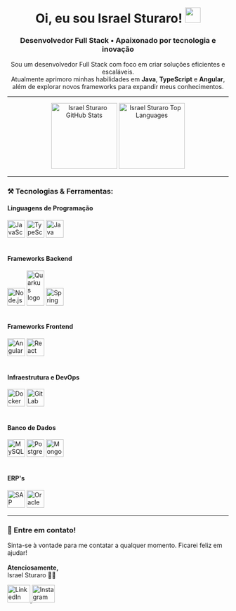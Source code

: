 <!-- Título e breve descrição -->
<h1 align="center">Oi, eu sou Israel Sturaro! <img src="https://media.giphy.com/media/hvRJCLFzcasrR4ia7z/giphy.gif" width="35"></h1>
<h3 align="center">Desenvolvedor Full Stack • Apaixonado por tecnologia e inovação</h3>

<!-- Sobre mim / Apresentação -->
<p align="center">
  Sou um desenvolvedor Full Stack com foco em criar soluções eficientes e escaláveis. <br>
  Atualmente aprimoro minhas habilidades em <strong>Java</strong>, <strong>TypeScript</strong> e <strong>Angular</strong>, além de explorar novos frameworks para expandir meus conhecimentos.
</p>

---

<!-- Badges e Status do GitHub -->
<div align="center">
  <!-- Estatísticas -->
  <img 
       src="https://github-readme-stats.vercel.app/api?username=Israelsturaro&show_icons=true&theme=dracula&include_all_commits=true&count_private=true" 
       height="150" 
       alt="Israel Sturaro GitHub Stats" 
  />
  <!-- Linguagens mais usadas -->
  <img 
       src="https://github-readme-stats.vercel.app/api/top-langs?username=Israelsturaro&layout=compact&theme=dracula&langs_count=5" 
       height="150" 
       alt="Israel Sturaro Top Languages" 
  />
</div>

---

<!-- Habilidades e Ferramentas -->
<h3 align="left">⚒️ Tecnologias & Ferramentas:</h3>

<!-- Linguagens de Programação -->
<h4>Linguagens de Programação</h4>
<div align="left">
  <img src="https://cdn.jsdelivr.net/gh/devicons/devicon/icons/javascript/javascript-original.svg" height="40" alt="JavaScript logo" />
  <img src="https://cdn.jsdelivr.net/gh/devicons/devicon/icons/typescript/typescript-original.svg" height="40" alt="TypeScript logo" />
  <img src="https://cdn.jsdelivr.net/gh/devicons/devicon/icons/java/java-original.svg" height="40" alt="Java logo" />
  <!-- Adicione outras linguagens que você utiliza -->
</div>

<br>

<!-- Frameworks Backend -->
<h4>Frameworks Backend</h4>
<div align="left">
  <!-- Exemplo para Node.js -->
  <img src="https://cdn.jsdelivr.net/gh/devicons/devicon/icons/nodejs/nodejs-original.svg" height="40" alt="Node.js logo" />
  <!-- Exemplo para Django -->
  <img src="https://cdn.jsdelivr.net/gh/devicons/devicon@latest/icons/quarkus/quarkus-original-wordmark.svg" height="80" width="40" alt="Quarkus logo" />
  <!-- Exemplo para Spring -->
  <img src="https://cdn.jsdelivr.net/gh/devicons/devicon/icons/spring/spring-original.svg" height="40" alt="Spring logo" />
  <!-- Adicione outros frameworks backend que você utiliza -->
</div>

<br>

<!-- Frameworks Frontend -->
<h4>Frameworks Frontend</h4>
<div align="left">
  <img src="https://cdn.jsdelivr.net/gh/devicons/devicon/icons/angularjs/angularjs-original.svg" height="40" alt="Angular logo" />
  <!-- Exemplo para React -->
  <img src="https://cdn.jsdelivr.net/gh/devicons/devicon/icons/react/react-original.svg" height="40" alt="React logo" />
  <!-- Exemplo para Vue.js -->
</div>

<br>

<!-- Infraestrutura e DevOps -->
<h4>Infraestrutura e DevOps</h4>
<div align="left">
  <img src="https://cdn.jsdelivr.net/gh/devicons/devicon/icons/docker/docker-original.svg" height="40" alt="Docker logo" />
  <!-- Exemplo para GitLab CI -->
  <img src="https://cdn.jsdelivr.net/gh/devicons/devicon/icons/gitlab/gitlab-original.svg" height="40" alt="GitLab logo" />
  <!-- Adicione outras tecnologias DevOps que você utiliza -->
</div>

<br>

<!-- Banco de Dados -->
<h4>Banco de Dados</h4>
<div align="left">
  <img src="https://cdn.jsdelivr.net/gh/devicons/devicon/icons/mysql/mysql-original.svg" height="40" alt="MySQL logo" />
  <img src="https://cdn.jsdelivr.net/gh/devicons/devicon/icons/postgresql/postgresql-original.svg" height="40" alt="PostgreSQL logo" />
  <img src="https://cdn.jsdelivr.net/gh/devicons/devicon/icons/mongodb/mongodb-original.svg" height="40" alt="MongoDB logo" />
  <!-- Adicione outros bancos de dados que você utiliza -->
</div>

<br>

<!-- ERPs -->
<h4>ERP's</h4>
<div align="left">
  <!-- Exemplo para SAP -->
  <img src="https://upload.wikimedia.org/wikipedia/commons/5/59/SAP_2011_logo.svg" height="40" alt="SAP logo" />
  <!-- Exemplo para Oracle -->
  <img src="https://cdn.jsdelivr.net/gh/devicons/devicon/icons/oracle/oracle-original.svg" height="40" alt="Oracle logo" />
  <!-- Adicione outros ERPs ou ferramentas comerciais que você utiliza -->
</div>

---

<!-- Contato -->
<h3 align="left">📩 Entre em contato!</h3>
<p align="left">
  Sinta-se à vontade para me contatar a qualquer momento. Ficarei feliz em ajudar! <br><br>
  <strong>Atenciosamente,</strong><br>
  Israel Sturaro 👨‍💻
</p>

<div align="left">
  <!-- LinkedIn -->
  <a href="https://www.linkedin.com/in/israel-sturaro-620760286/" target="_blank">
    <img 
         src="https://raw.githubusercontent.com/maurodesouza/profile-readme-generator/master/src/assets/icons/social/linkedin/default.svg" 
         width="52" 
         height="40" 
         alt="LinkedIn logo" 
    />
  </a>
  
  <!-- Instagram -->
  <a href="https://www.instagram.com/israelsturaro/" target="_blank">
    <img 
         src="https://raw.githubusercontent.com/maurodesouza/profile-readme-generator/master/src/assets/icons/social/instagram/default.svg" 
         width="52" 
         height="40" 
         alt="Instagram logo" 
    />
  </a>
  <!-- Adicione outros links, se desejar -->
</div>
